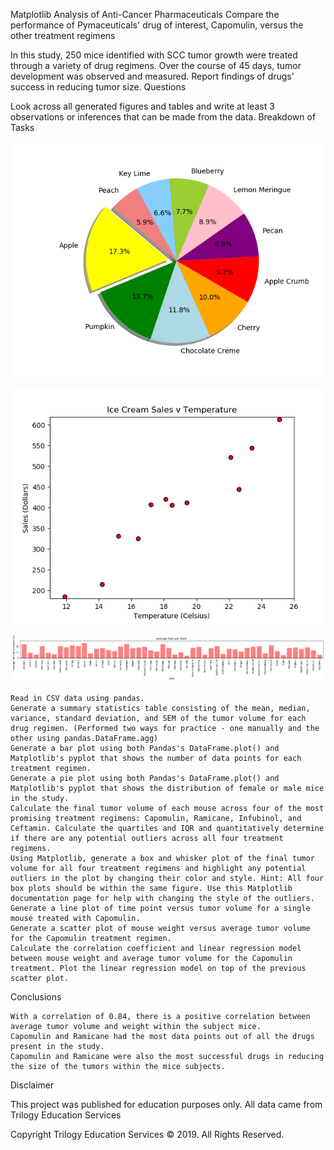 Matplotlib Analysis of Anti-Cancer Pharmaceuticals
Compare the performance of Pymaceuticals' drug of interest, Capomulin, versus the other treatment regimens

In this study, 250 mice identified with SCC tumor growth were treated through a variety of drug regimens. Over the course of 45 days, tumor development was observed and measured. Report findings of drugs' success in reducing tumor size.
Questions

Look across all generated figures and tables and write at least 3 observations or inferences that can be made from the data.
Breakdown of Tasks

![bay](Part-1/01-HW_PyPies/Images/PyPies.png)
    
![bay1](Part-1/02-HW_ScatterPy/Images/IceCreamSales.png)
    
![bay2](Part-1/03-HW_AvgRain/Images/avg_state_rain.png)

    Read in CSV data using pandas.
    Generate a summary statistics table consisting of the mean, median, variance, standard deviation, and SEM of the tumor volume for each drug regimen. (Performed two ways for practice - one manually and the other using pandas.DataFrame.agg)
    Generate a bar plot using both Pandas's DataFrame.plot() and Matplotlib's pyplot that shows the number of data points for each treatment regimen.
    Generate a pie plot using both Pandas's DataFrame.plot() and Matplotlib's pyplot that shows the distribution of female or male mice in the study.
    Calculate the final tumor volume of each mouse across four of the most promising treatment regimens: Capomulin, Ramicane, Infubinol, and Ceftamin. Calculate the quartiles and IQR and quantitatively determine if there are any potential outliers across all four treatment regimens.
    Using Matplotlib, generate a box and whisker plot of the final tumor volume for all four treatment regimens and highlight any potential outliers in the plot by changing their color and style. Hint: All four box plots should be within the same figure. Use this Matplotlib documentation page for help with changing the style of the outliers.
    Generate a line plot of time point versus tumor volume for a single mouse treated with Capomulin.
    Generate a scatter plot of mouse weight versus average tumor volume for the Capomulin treatment regimen.
    Calculate the correlation coefficient and linear regression model between mouse weight and average tumor volume for the Capomulin treatment. Plot the linear regression model on top of the previous scatter plot.

Conclusions

    With a correlation of 0.84, there is a positive correlation between average tumor volume and weight within the subject mice.
    Capomulin and Ramicane had the most data points out of all the drugs present in the study.
    Capomulin and Ramicane were also the most successful drugs in reducing the size of the tumors within the mice subjects.
    
    
    

Disclaimer

This project was published for education purposes only. All data came from Trilogy Education Services

Copyright Trilogy Education Services © 2019. All Rights Reserved.
